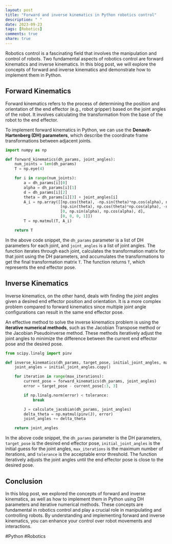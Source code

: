 ```yaml
---
layout: post
title: "Forward and inverse kinematics in Python robotics control"
description: " "
date: 2023-09-23
tags: [Robotics]
comments: true
share: true
---
```


Robotics control is a fascinating field that involves the manipulation and control of robots. Two fundamental aspects of robotics control are forward kinematics and inverse kinematics. In this blog post, we will explore the concepts of forward and inverse kinematics and demonstrate how to implement them in Python.

## Forward Kinematics

Forward kinematics refers to the process of determining the position and orientation of the end effector (e.g., robot gripper) based on the joint angles of the robot. It involves calculating the transformation from the base of the robot to the end effector.

To implement forward kinematics in Python, we can use the **Denavit-Hartenberg (DH) parameters**, which describe the coordinate frame transformations between adjacent joints.

```python
import numpy as np

def forward_kinematics(dh_params, joint_angles):
    num_joints = len(dh_params)
    T = np.eye(4)

    for i in range(num_joints):
        a = dh_params[i][0]
        alpha = dh_params[i][1]
        d = dh_params[i][2]
        theta = dh_params[i][3] + joint_angles[i]
        A_i = np.array([[np.cos(theta), -np.sin(theta)*np.cos(alpha), np.sin(theta)*np.sin(alpha), a*np.cos(theta)],
                        [np.sin(theta), np.cos(theta)*np.cos(alpha), -np.cos(theta)*np.sin(alpha), a*np.sin(theta)],
                        [0, np.sin(alpha), np.cos(alpha), d],
                        [0, 0, 0, 1]])
        T = np.matmul(T, A_i)

    return T
```

In the above code snippet, the `dh_params` parameter is a list of DH parameters for each joint, and `joint_angles` is a list of joint angles. The function iterates through each joint, calculates the transformation matrix for that joint using the DH parameters, and accumulates the transformations to get the final transformation matrix `T`. The function returns `T`, which represents the end effector pose.

## Inverse Kinematics

Inverse kinematics, on the other hand, deals with finding the joint angles given a desired end effector position and orientation. It is a more complex problem compared to forward kinematics since multiple joint angle configurations can result in the same end effector pose.

An effective method to solve the inverse kinematics problem is using the **iterative numerical methods**, such as the Jacobian Transpose method or the Jacobian Pseudoinverse method. These methods iteratively adjust the joint angles to minimize the difference between the current end effector pose and the desired pose.

```python
from scipy.linalg import pinv

def inverse_kinematics(dh_params, target_pose, initial_joint_angles, max_iterations=100, tolerance=1e-5):
    joint_angles = initial_joint_angles.copy()

    for iteration in range(max_iterations):
        current_pose = forward_kinematics(dh_params, joint_angles)
        error = target_pose - current_pose[:3, 3]

        if np.linalg.norm(error) < tolerance:
            break

        J = calculate_jacobian(dh_params, joint_angles)
        delta_theta = np.matmul(pinv(J), error)
        joint_angles += delta_theta

    return joint_angles
```

In the above code snippet, the `dh_params` parameter is the DH parameters, `target_pose` is the desired end effector pose, `initial_joint_angles` is the initial guess for the joint angles, `max_iterations` is the maximum number of iterations, and `tolerance` is the acceptable error threshold. The function iteratively adjusts the joint angles until the end effector pose is close to the desired pose.

## Conclusion

In this blog post, we explored the concepts of forward and inverse kinematics, as well as how to implement them in Python using DH parameters and iterative numerical methods. These concepts are fundamental in robotics control and play a crucial role in manipulating and controlling robots. By understanding and implementing forward and inverse kinematics, you can enhance your control over robot movements and interactions.

#Python #Robotics